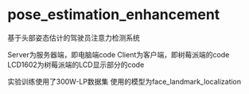 # pose_estimation_enhancement
基于头部姿态估计的驾驶员注意力检测系统

Server为服务器端，即电脑端code
Client为客户端，即树莓派端的code
LCD1602为树莓派端的LCD显示部分的code

实验训练使用了300W-LP数据集
使用的模型为face_landmark_localization
